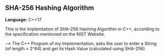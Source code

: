 ## SHA-256 Hashing Algorithm

**Language:** C++17

This is the Implemtation of SHA-256 Hashing Algorithm in C++, according to the specification mentioned on the NIST Website. <br/>

--> The C++ Program of my Implementation, asks the user to enter a String (of length < 2^64) and get its Hash Value (calculated using SHA-256).
